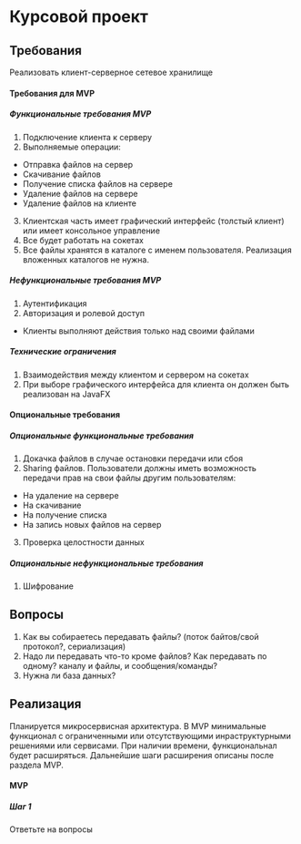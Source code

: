 # Курсовой проект

## Требования
Реализовать клиент-серверное сетевое хранилище

#### Требования для MVP
##### Функциональные требования MVP
1. Подключение клиента к серверу
2. Выполняемые операции:
  - Отправка файлов на сервер
  - Скачивание файлов
  - Получение списка файлов на сервере
  - Удаление файлов на сервере
  - Удаление файлов на клиенте
3. Клиентская часть имеет графический интерфейс (толстый клиент) или имеет консольное управление
4. Все будет работать на сокетах
5. Все файлы хранятся в каталоге с именем пользователя. Реализация вложенных каталогов не нужна.

##### Нефункциональные требования MVP
1. Аутентификация
2. Авторизация и ролевой доступ
  - Клиенты выполняют действия только над своими файлами

##### Технические ограничения
1. Взаимодействия между клиентом и сервером на сокетах
2. При выборе графического интерфейса для клиента он должен быть реализован на JavaFX

#### Опциональные требования
##### Опциональные функциональные требования
1. Докачка файлов в случае остановки передачи или сбоя
2. Sharing файлов. Пользователи должны иметь возможность передачи прав на свои файлы другим пользователям:
  - На удаление на сервере
  - На скачивание
  - На получение списка
  - На запись новых файлов на сервер
3. Проверка целостности данных

##### Опциональные нефункциональные требования
1. Шифрование

## Вопросы
1. Как вы собираетесь передавать файлы? (поток байтов/свой протокол?, сериализация)
2. Надо ли передавать что-то кроме файлов? Как передавать по одному? каналу и файлы, и сообщения/команды?
3. Нужна ли база данных?

## Реализация

Планируется микросервисная архитектура. В MVP минимальные функционал с ограниченными или отсутствующими инраструктурными решениями или сервисами. При наличии времени, функциональнал будет расширяться. Дальнейшие шаги расширения описаны после раздела MVP.

#### MVP
##### Шаг 1



Ответьте на вопросы
